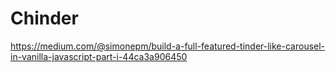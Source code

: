# Chinder


https://medium.com/@simonepm/build-a-full-featured-tinder-like-carousel-in-vanilla-javascript-part-i-44ca3a906450
